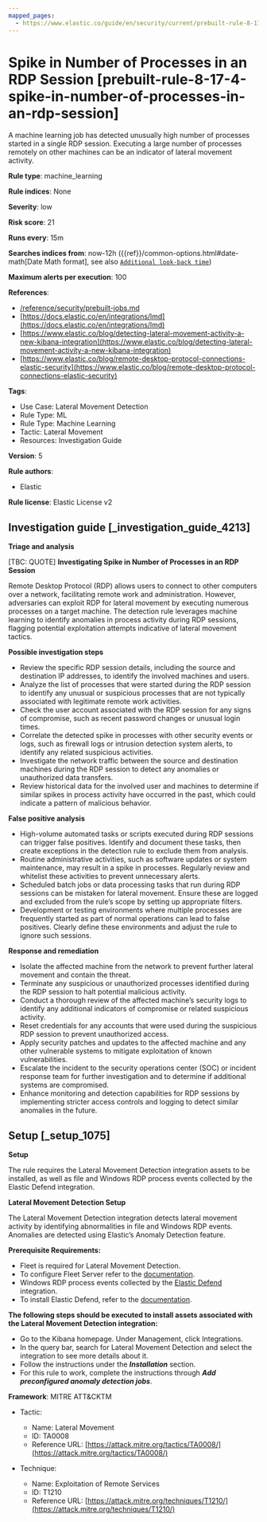 ```yaml
---
mapped_pages:
  - https://www.elastic.co/guide/en/security/current/prebuilt-rule-8-17-4-spike-in-number-of-processes-in-an-rdp-session.html
---
```


# Spike in Number of Processes in an RDP Session [prebuilt-rule-8-17-4-spike-in-number-of-processes-in-an-rdp-session]

A machine learning job has detected unusually high number of processes started in a single RDP session. Executing a large number of processes remotely on other machines can be an indicator of lateral movement activity.

**Rule type**: machine_learning

**Rule indices**: None

**Severity**: low

**Risk score**: 21

**Runs every**: 15m

**Searches indices from**: now-12h ({{ref}}/common-options.html#date-math[Date Math format], see also [`Additional look-back time`](docs-content://solutions/security/detect-and-alert/create-detection-rule.md#rule-schedule))

**Maximum alerts per execution**: 100

**References**:

* [/reference/security/prebuilt-jobs.md](/reference/prebuilt-jobs.md)
* [https://docs.elastic.co/en/integrations/lmd](https://docs.elastic.co/en/integrations/lmd)
* [https://www.elastic.co/blog/detecting-lateral-movement-activity-a-new-kibana-integration](https://www.elastic.co/blog/detecting-lateral-movement-activity-a-new-kibana-integration)
* [https://www.elastic.co/blog/remote-desktop-protocol-connections-elastic-security](https://www.elastic.co/blog/remote-desktop-protocol-connections-elastic-security)

**Tags**:

* Use Case: Lateral Movement Detection
* Rule Type: ML
* Rule Type: Machine Learning
* Tactic: Lateral Movement
* Resources: Investigation Guide

**Version**: 5

**Rule authors**:

* Elastic

**Rule license**: Elastic License v2

## Investigation guide [_investigation_guide_4213]

**Triage and analysis**

[TBC: QUOTE]
**Investigating Spike in Number of Processes in an RDP Session**

Remote Desktop Protocol (RDP) allows users to connect to other computers over a network, facilitating remote work and administration. However, adversaries can exploit RDP for lateral movement by executing numerous processes on a target machine. The detection rule leverages machine learning to identify anomalies in process activity during RDP sessions, flagging potential exploitation attempts indicative of lateral movement tactics.

**Possible investigation steps**

* Review the specific RDP session details, including the source and destination IP addresses, to identify the involved machines and users.
* Analyze the list of processes that were started during the RDP session to identify any unusual or suspicious processes that are not typically associated with legitimate remote work activities.
* Check the user account associated with the RDP session for any signs of compromise, such as recent password changes or unusual login times.
* Correlate the detected spike in processes with other security events or logs, such as firewall logs or intrusion detection system alerts, to identify any related suspicious activities.
* Investigate the network traffic between the source and destination machines during the RDP session to detect any anomalies or unauthorized data transfers.
* Review historical data for the involved user and machines to determine if similar spikes in process activity have occurred in the past, which could indicate a pattern of malicious behavior.

**False positive analysis**

* High-volume automated tasks or scripts executed during RDP sessions can trigger false positives. Identify and document these tasks, then create exceptions in the detection rule to exclude them from analysis.
* Routine administrative activities, such as software updates or system maintenance, may result in a spike in processes. Regularly review and whitelist these activities to prevent unnecessary alerts.
* Scheduled batch jobs or data processing tasks that run during RDP sessions can be mistaken for lateral movement. Ensure these are logged and excluded from the rule’s scope by setting up appropriate filters.
* Development or testing environments where multiple processes are frequently started as part of normal operations can lead to false positives. Clearly define these environments and adjust the rule to ignore such sessions.

**Response and remediation**

* Isolate the affected machine from the network to prevent further lateral movement and contain the threat.
* Terminate any suspicious or unauthorized processes identified during the RDP session to halt potential malicious activity.
* Conduct a thorough review of the affected machine’s security logs to identify any additional indicators of compromise or related suspicious activity.
* Reset credentials for any accounts that were used during the suspicious RDP session to prevent unauthorized access.
* Apply security patches and updates to the affected machine and any other vulnerable systems to mitigate exploitation of known vulnerabilities.
* Escalate the incident to the security operations center (SOC) or incident response team for further investigation and to determine if additional systems are compromised.
* Enhance monitoring and detection capabilities for RDP sessions by implementing stricter access controls and logging to detect similar anomalies in the future.


## Setup [_setup_1075]

**Setup**

The rule requires the Lateral Movement Detection integration assets to be installed, as well as file and Windows RDP process events collected by the Elastic Defend integration.

**Lateral Movement Detection Setup**

The Lateral Movement Detection integration detects lateral movement activity by identifying abnormalities in file and Windows RDP events. Anomalies are detected using Elastic’s Anomaly Detection feature.

**Prerequisite Requirements:**

* Fleet is required for Lateral Movement Detection.
* To configure Fleet Server refer to the [documentation](docs-content://reference/ingestion-tools/fleet/fleet-server.md).
* Windows RDP process events collected by the [Elastic Defend](https://docs.elastic.co/en/integrations/endpoint) integration.
* To install Elastic Defend, refer to the [documentation](docs-content://solutions/security/configure-elastic-defend/install-elastic-defend.md).

**The following steps should be executed to install assets associated with the Lateral Movement Detection integration:**

* Go to the Kibana homepage. Under Management, click Integrations.
* In the query bar, search for Lateral Movement Detection and select the integration to see more details about it.
* Follow the instructions under the ***Installation*** section.
* For this rule to work, complete the instructions through ***Add preconfigured anomaly detection jobs***.

**Framework**: MITRE ATT&CKTM

* Tactic:

    * Name: Lateral Movement
    * ID: TA0008
    * Reference URL: [https://attack.mitre.org/tactics/TA0008/](https://attack.mitre.org/tactics/TA0008/)

* Technique:

    * Name: Exploitation of Remote Services
    * ID: T1210
    * Reference URL: [https://attack.mitre.org/techniques/T1210/](https://attack.mitre.org/techniques/T1210/)




